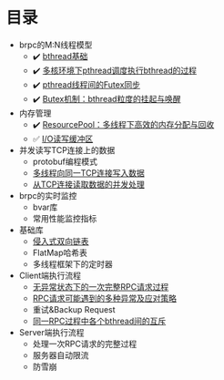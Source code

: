 # 目录
* brpc的M:N线程模型
  * :heavy_check_mark: [bthread基础](docs/bthread_basis.md)
  * :heavy_check_mark: [多核环境下pthread调度执行bthread的过程](docs/bthread_schedule.md)
  * :heavy_check_mark: [pthread线程间的Futex同步](docs/futex.md)
  * :heavy_check_mark: [Butex机制：bthread粒度的挂起与唤醒](docs/butex.md)
* 内存管理
  * :heavy_check_mark: [ResourcePool：多线程下高效的内存分配与回收](docs/resource_pool.md)
  * :white_check_mark: [I/O读写缓冲区](docs/io_buf.md)
* 并发读写TCP连接上的数据
  * protobuf编程模式
  * [多线程向同一TCP连接写入数据](docs/io_write.md)
  * [从TCP连接读取数据的并发处理](docs/io_read.md)
* brpc的实时监控
  * bvar库
  * 常用性能监控指标
* 基础库
  * [侵入式双向链表](docs/linkedlist.md)
  * FlatMap哈希表
  * 多线程框架下的定时器
* Client端执行流程
  * [无异常状态下的一次完整RPC请求过程](docs/client_rpc_normal.md)
  * [RPC请求可能遇到的多种异常及应对策略](docs/client_rpc_exception.md)
  * 重试&Backup Request
  * [同一RPC过程中各个bthread间的互斥](docs/client_bthread_sync.md)
* Server端执行流程
  * 处理一次RPC请求的完整过程
  * 服务器自动限流
  * 防雪崩
